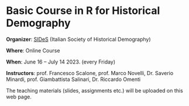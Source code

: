 # Basic Course in R for Historical Demography


**Organizer**: [SIDeS](https://demostorica.it/en/society/) (Italian Society of Historical Demography)

**Where**: Online Course

**When**: June 16 – July 14 2023. (every Friday)

**Instructors**: prof. Francesco Scalone, prof. Marco Novelli, Dr. Saverio Minardi, prof. Giambattista Salinari, Dr. Riccardo Omenti

The teaching materials (slides, assignments etc.) will be uploaded on this web page. 
